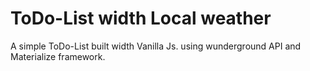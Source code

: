 # ToDo-List width Local weather

A simple ToDo-List built width Vanilla Js. using wunderground API and Materialize framework.
